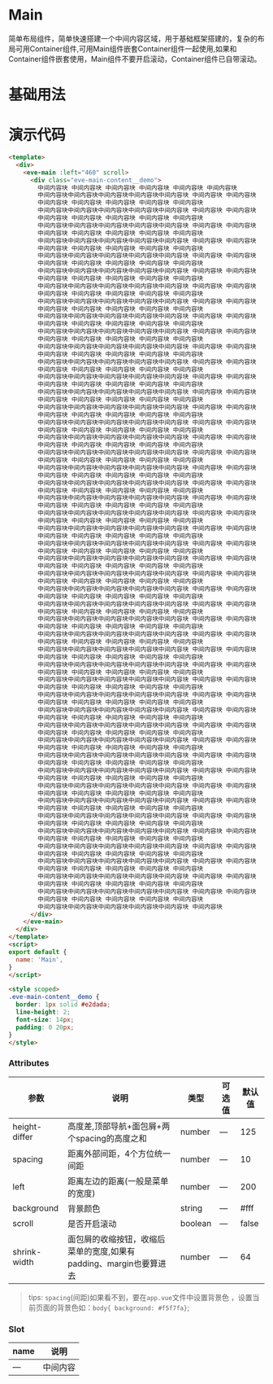   # Main
   简单布局组件，简单快速搭建一个中间内容区域，用于基础框架搭建的，复杂的布局可用Container组件,可用Main组件嵌套Container组件一起使用,如果和Container组件嵌套使用，Main组件不要开启滚动，Container组件已自带滚动。
  # 基础用法

 <template>
  <div>
    <Example/>
  </div>
</template>

<script>

import Example from './Example'
export default {
  components: {
    Example,
  }
}
</script>

# 演示代码

```html
<template>
  <div>
    <eve-main :left="460" scroll>
      <div class="eve-main-content__demo">
        中间内容块 中间内容块 中间内容块 中间内容块 中间内容块 中间内容块
        中间内容块中间内容块中间内容块中间内容块中间内容块 中间内容块 中间内容块
        中间内容块 中间内容块 中间内容块 中间内容块 中间内容块
        中间内容块中间内容块中间内容块中间内容块中间内容块 中间内容块 中间内容块
        中间内容块 中间内容块 中间内容块 中间内容块 中间内容块
        中间内容块中间内容块中间内容块中间内容块中间内容块 中间内容块 中间内容块
        中间内容块 中间内容块 中间内容块 中间内容块 中间内容块
        中间内容块中间内容块中间内容块中间内容块中间内容块 中间内容块 中间内容块
        中间内容块 中间内容块 中间内容块 中间内容块 中间内容块
        中间内容块中间内容块中间内容块中间内容块中间内容块 中间内容块 中间内容块
        中间内容块 中间内容块 中间内容块 中间内容块 中间内容块
        中间内容块中间内容块中间内容块中间内容块中间内容块 中间内容块 中间内容块
        中间内容块 中间内容块 中间内容块 中间内容块 中间内容块
        中间内容块中间内容块中间内容块中间内容块中间内容块 中间内容块 中间内容块
        中间内容块 中间内容块 中间内容块 中间内容块 中间内容块
        中间内容块中间内容块中间内容块中间内容块中间内容块 中间内容块 中间内容块
        中间内容块 中间内容块 中间内容块 中间内容块 中间内容块
        中间内容块中间内容块中间内容块中间内容块中间内容块 中间内容块 中间内容块
        中间内容块 中间内容块 中间内容块 中间内容块 中间内容块
        中间内容块中间内容块中间内容块中间内容块中间内容块 中间内容块 中间内容块
        中间内容块 中间内容块 中间内容块 中间内容块 中间内容块
        中间内容块中间内容块中间内容块中间内容块中间内容块 中间内容块 中间内容块
        中间内容块 中间内容块 中间内容块 中间内容块 中间内容块
        中间内容块中间内容块中间内容块中间内容块中间内容块 中间内容块 中间内容块
        中间内容块 中间内容块 中间内容块 中间内容块 中间内容块
        中间内容块中间内容块中间内容块中间内容块中间内容块 中间内容块 中间内容块
        中间内容块 中间内容块 中间内容块 中间内容块 中间内容块
        中间内容块中间内容块中间内容块中间内容块中间内容块 中间内容块 中间内容块
        中间内容块 中间内容块 中间内容块 中间内容块 中间内容块
        中间内容块中间内容块中间内容块中间内容块中间内容块 中间内容块 中间内容块
        中间内容块 中间内容块 中间内容块 中间内容块 中间内容块
        中间内容块中间内容块中间内容块中间内容块中间内容块 中间内容块 中间内容块
        中间内容块 中间内容块 中间内容块 中间内容块 中间内容块
        中间内容块中间内容块中间内容块中间内容块中间内容块 中间内容块 中间内容块
        中间内容块 中间内容块 中间内容块 中间内容块 中间内容块
        中间内容块中间内容块中间内容块中间内容块中间内容块 中间内容块 中间内容块
        中间内容块 中间内容块 中间内容块 中间内容块 中间内容块
        中间内容块中间内容块中间内容块中间内容块中间内容块 中间内容块 中间内容块
        中间内容块 中间内容块 中间内容块 中间内容块 中间内容块
        中间内容块中间内容块中间内容块中间内容块中间内容块 中间内容块 中间内容块
        中间内容块 中间内容块 中间内容块 中间内容块 中间内容块
        中间内容块中间内容块中间内容块中间内容块中间内容块 中间内容块 中间内容块
        中间内容块 中间内容块 中间内容块 中间内容块 中间内容块
        中间内容块中间内容块中间内容块中间内容块中间内容块 中间内容块 中间内容块
        中间内容块 中间内容块 中间内容块 中间内容块 中间内容块
        中间内容块中间内容块中间内容块中间内容块中间内容块 中间内容块 中间内容块
        中间内容块 中间内容块 中间内容块 中间内容块 中间内容块
        中间内容块中间内容块中间内容块中间内容块中间内容块 中间内容块 中间内容块
        中间内容块 中间内容块 中间内容块 中间内容块 中间内容块
        中间内容块中间内容块中间内容块中间内容块中间内容块 中间内容块 中间内容块
        中间内容块 中间内容块 中间内容块 中间内容块 中间内容块
        中间内容块中间内容块中间内容块中间内容块中间内容块 中间内容块 中间内容块
        中间内容块 中间内容块 中间内容块 中间内容块 中间内容块
        中间内容块中间内容块中间内容块中间内容块中间内容块 中间内容块 中间内容块
        中间内容块 中间内容块 中间内容块 中间内容块 中间内容块
        中间内容块中间内容块中间内容块中间内容块中间内容块 中间内容块 中间内容块
        中间内容块 中间内容块 中间内容块 中间内容块 中间内容块
        中间内容块中间内容块中间内容块中间内容块中间内容块 中间内容块 中间内容块
        中间内容块 中间内容块 中间内容块 中间内容块 中间内容块
        中间内容块中间内容块中间内容块中间内容块中间内容块 中间内容块 中间内容块
        中间内容块 中间内容块 中间内容块 中间内容块 中间内容块
        中间内容块中间内容块中间内容块中间内容块中间内容块 中间内容块 中间内容块
        中间内容块 中间内容块 中间内容块 中间内容块 中间内容块
        中间内容块中间内容块中间内容块中间内容块中间内容块 中间内容块 中间内容块
        中间内容块 中间内容块 中间内容块 中间内容块 中间内容块
        中间内容块中间内容块中间内容块中间内容块中间内容块 中间内容块 中间内容块
        中间内容块 中间内容块 中间内容块 中间内容块 中间内容块
        中间内容块中间内容块中间内容块中间内容块中间内容块 中间内容块 中间内容块
        中间内容块 中间内容块 中间内容块 中间内容块 中间内容块
        中间内容块中间内容块中间内容块中间内容块中间内容块 中间内容块 中间内容块
        中间内容块 中间内容块 中间内容块 中间内容块 中间内容块
        中间内容块中间内容块中间内容块中间内容块中间内容块 中间内容块 中间内容块
        中间内容块 中间内容块 中间内容块 中间内容块 中间内容块
        中间内容块中间内容块中间内容块中间内容块中间内容块 中间内容块 中间内容块
        中间内容块 中间内容块 中间内容块 中间内容块 中间内容块
        中间内容块中间内容块中间内容块中间内容块中间内容块 中间内容块 中间内容块
        中间内容块 中间内容块 中间内容块 中间内容块 中间内容块
        中间内容块中间内容块中间内容块中间内容块中间内容块 中间内容块 中间内容块
        中间内容块 中间内容块 中间内容块 中间内容块 中间内容块
        中间内容块中间内容块中间内容块中间内容块中间内容块 中间内容块 中间内容块
        中间内容块 中间内容块 中间内容块 中间内容块 中间内容块
        中间内容块中间内容块中间内容块中间内容块中间内容块 中间内容块 中间内容块
        中间内容块 中间内容块 中间内容块 中间内容块 中间内容块
        中间内容块中间内容块中间内容块中间内容块中间内容块 中间内容块 中间内容块
        中间内容块 中间内容块 中间内容块 中间内容块 中间内容块
        中间内容块中间内容块中间内容块中间内容块中间内容块 中间内容块 中间内容块
        中间内容块 中间内容块 中间内容块 中间内容块 中间内容块
        中间内容块中间内容块中间内容块中间内容块中间内容块 中间内容块 中间内容块
        中间内容块 中间内容块 中间内容块 中间内容块 中间内容块
        中间内容块中间内容块中间内容块中间内容块中间内容块 中间内容块 中间内容块
        中间内容块 中间内容块 中间内容块 中间内容块 中间内容块
        中间内容块中间内容块中间内容块中间内容块中间内容块 中间内容块 中间内容块
        中间内容块 中间内容块 中间内容块 中间内容块 中间内容块
        中间内容块中间内容块中间内容块中间内容块中间内容块 中间内容块 中间内容块
        中间内容块 中间内容块 中间内容块 中间内容块 中间内容块
        中间内容块中间内容块中间内容块中间内容块中间内容块 中间内容块
      </div>
    </eve-main>
  </div>
</template>
<script>
export default {
  name: 'Main',
}
</script>

<style scoped>
.eve-main-content__demo {
  border: 1px solid #e2dada;
  line-height: 2;
  font-size: 14px;
  padding: 0 20px;
}
</style> 
```

### Attributes
| 参数   | 说明 | 类型  | 可选值 | 默认值 |
| ----- | ------ | ----- | ----- | - |
| height-differ  | 高度差,顶部导航+面包屑+两个spacing的高度之和 | number | — | 125 | 
| spacing | 距离外部间距，4个方位统一间距 | number | — | 10 | 
| left | 距离左边的距离(一般是菜单的宽度) |  number | — | 200 |
| background |  背景颜色 |  string | — | #fff |
| scroll |  是否开启滚动 |  boolean | — | false |
| shrink-width |    面包屑的收缩按钮，收缩后菜单的宽度,如果有padding、margin也要算进去 |  number | — | 64 |

> tips: `spacing`(间距)如果看不到，要在`app.vue`文件中设置背景色 ，设置当前页面的背景色如：`body{ background: #f5f7fa}`;


### Slot
| name                 | 说明                         |
| -------------------- | ---------------------------- |
| —                 | 中间内容|
